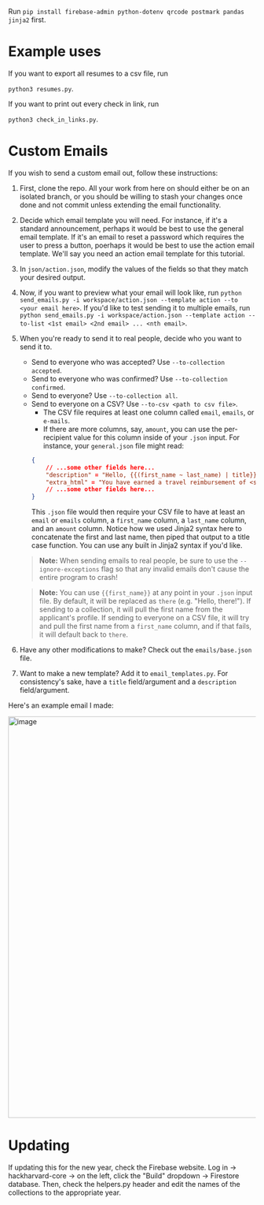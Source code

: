 Run ```pip install firebase-admin python-dotenv qrcode postmark pandas jinja2``` first.

# Example uses

If you want to export all resumes to a csv file, run

```python3 resumes.py```.

If you want to print out every check in link, run

```python3 check_in_links.py```.

# Custom Emails

If you wish to send a custom email out, follow these instructions:
1. First, clone the repo. All your work from here on should either be on an isolated branch, or you should be willing to stash your changes once done and not commit unless extending the email functionality.
2. Decide which email template you will need. For instance, if it's a standard announcement, perhaps it would be best to use the general email template. If it's an email to reset a password which requires the user to press a button, poerhaps it would be best to use the action email template. We'll say you need an action email template for this tutorial.
3. In `json/action.json`, modify the values of the fields so that they match your desired output.
4. Now, if you want to preview what your email will look like, run `python send_emails.py -i workspace/action.json --template action --to <your email here>`. If you'd like to test sending it to multiple emails, run `python send_emails.py -i workspace/action.json --template action --to-list <1st email> <2nd email> ... <nth email>`.
5. When you're ready to send it to real people, decide who you want to send it to. 
    - Send to everyone who was accepted? Use `--to-collection accepted`.
    - Send to everyone who was confirmed? Use `--to-collection confirmed`.
    - Send to everyone? Use `--to-collection all`.
    - Send to everyone on a CSV? Use `--to-csv <path to csv file>`.
        - The CSV file requires at least one column called `email`, `emails`, or `e-mails`.
        - If there are more columns, say, `amount`, you can use the per-recipient value for this column inside of your `.json` input. For instance, your `general.json` file might read:
        ```json
        {
            // ...some other fields here...
            "description" = "Hello, {{(first_name ~ last_name) | title}},",
            "extra_html" = "You have earned a travel reimbursement of <strong>${{amount}}</strong>!"
            // ...some other fields here...
        }
        ```
        This `.json` file would then require your CSV file to have at least an `email` or `emails` column, a `first_name` column, a `last_name` column, and an `amount` column. Notice how we used Jinja2 syntax here to concatenate the first and last name, then piped that output to a title case function. You can use any built in Jinja2 syntax if you'd like.
    > **Note:** When sending emails to real people, be sure to use the `--ignore-exceptions` flag so that any invalid emails don't cause the entire program to crash! 

    > **Note:** You can use `{{first_name}}` at any point in your `.json` input file. By default, it will be replaced as `there` (e.g. "Hello, there!"). If sending to a collection, it will pull the first name from the applicant's profile. If sending to everyone on a CSV file, it will try and pull the first name from a `first_name` column, and if that fails, it will default back to `there`. 
6. Have any other modifications to make? Check out the `emails/base.json` file.
7. Want to make a new template? Add it to `email_templates.py`. For consistency's sake, have a `title` field/argument and a `description` field/argument.

Here's an example email I made:

<img width="556" height="815" alt="image" src="https://github.com/user-attachments/assets/8c6caeae-efb9-494f-a650-325b50fba067" />


# Updating

If updating this for the new year, check the Firebase website. Log in -> hackharvard-core -> on the left, click the "Build" dropdown -> Firestore database. Then, check the helpers.py header and edit the names of the collections to the appropriate year.


